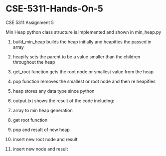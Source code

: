 # CSE-5311-Hands-On-5
CSE 5311 Assignment 5

Min Heap python class structure is implemented and shown in min_heap.py
1.  build_min_heap builds the heap initially and heapifies the passed in array
2.  heapify sets the parent to be a value smaller than the children throughout the heap
3.  get_root function gets the root node or smallest value from the heap
4.  pop function removes the smallest or root node and then re heapifies
5.  heap stores any data type since python
6.  output.txt shows the result of the code including:

7.  array to min heap generation
8.  get root function
9.  pop and result of new heap
10.  insert new root node and result
11.  insert new node and result
